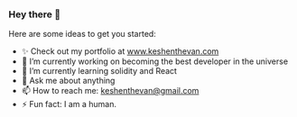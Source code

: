 ### Hey there 👋

<!--
**Keshen-thevan/Keshen-thevan** is a ✨ _special_ ✨ repository because its `README.md` (this file) appears on your GitHub profile.
-->
Here are some ideas to get you started:
- ✨ Check out my portfolio at www.keshenthevan.com
- 🔭 I’m currently working on becoming the best developer in the universe
- 🌱 I’m currently learning solidity and React
- 💬 Ask me about anything
- 📫 How to reach me: keshenthevan@gmail.com
- ⚡ Fun fact: I am a human.


